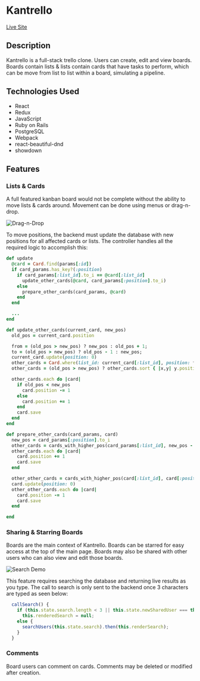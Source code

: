 # Kantrello

[Live Site](https://kantrello.herokuapp.com)


## Description

Kantrello is a full-stack trello clone. Users can create, edit and view boards. Boards contain lists & lists contain cards that have tasks to perform, which can be move from list to list within a board, simulating a pipeline.

## Technologies Used

* React
* Redux
* JavaScript
* Ruby on Rails
* PostgreSQL
* Webpack
* react-beautiful-dnd
* showdown


## Features

### Lists & Cards

A full featured kanban board would not be complete without the ability to move lists & cards around. Movement can be done using menus or drag-n-drop.

![Drag-n-Drop](https://media.giphy.com/media/1wXeQcpCiLlhuvTmVx/giphy.gif)

To move positions, the backend must update the database with new positions for all affected cards or lists. The controller handles all the required logic to accomplish this:

```ruby
def update
  @card = Card.find(params[:id])
  if card_params.has_key?(:position)
    if card_params[:list_id].to_i == @card[:list_id]
      update_other_cards(@card, card_params[:position].to_i)
    else
      prepare_other_cards(card_params, @card)
    end
  end

  ...
end

def update_other_cards(current_card, new_pos)
  old_pos = current_card.position

  from = (old_pos > new_pos) ? new_pos : old_pos + 1;
  to = (old_pos > new_pos) ? old_pos - 1 : new_pos;
  current_card.update(position: 0)
  other_cards = Card.where(list_id: current_card[:list_id], position: from..to)
  other_cards = (old_pos > new_pos) ? other_cards.sort { |x,y| y.position <=> x.position } : other_cards.sort { |x,y| x.position <=> y.position };

  other_cards.each do |card|
    if old_pos < new_pos
      card.position -= 1
    else
      card.position += 1
    end
    card.save
  end
end

def prepare_other_cards(card_params, card)
  new_pos = card_params[:position].to_i
  other_cards = cards_with_higher_pos(card_params[:list_id], new_pos - 1).sort{ |x,y| y.position <=> x.position }
  other_cards.each do |card|
    card.position += 1
    card.save
  end

  other_other_cards = cards_with_higher_pos(card[:list_id], card[:position])
  card.update(position: 0)
  other_other_cards.each do |card|
    card.position -= 1
    card.save
  end

end

```

### Sharing & Starring Boards

Boards are the main context of Kantrello. Boards can be starred for easy access at the top of the main page. Boards may also be shared with other users who can also view and edit those boards. 

![Search Demo](https://media.giphy.com/media/8lZkA2qATS03QFSg1g/giphy.gif)


This feature requires searching the database and returning live results as you type. The call to search is only sent to the backend once 3 characters are typed as seen below:

```js
  callSearch() {
    if (this.state.search.length < 3 || this.state.newSharedUser === this.state.search)
      this.renderedSearch = null;
    else {
      searchUsers(this.state.search).then(this.renderSearch);
    }
  }

```

### Comments

Board users can comment on cards. Comments may be deleted or modified after creation.